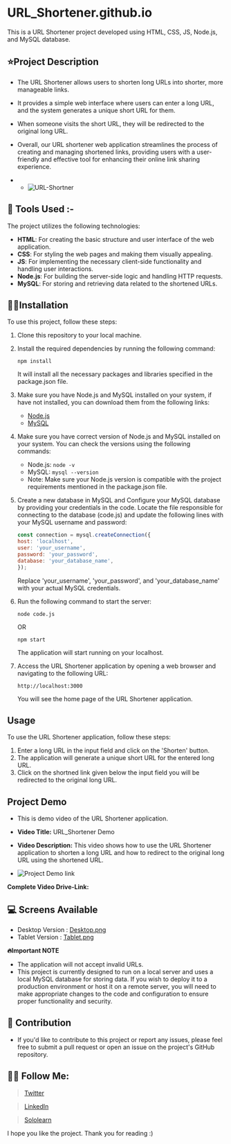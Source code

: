 # URL_Shortener.github.io

This is a URL Shortener project developed using HTML, CSS, JS, Node.js, and MySQL database.

## ⭐Project Description

- The URL Shortener allows users to shorten long URLs into shorter, more manageable links. 
- It provides a simple web interface where users can enter a long URL, and the system generates a unique short URL for them. 
- When someone visits the short URL, they will be redirected to the original long URL.

- Overall, our URL shortener web application streamlines the process of creating and managing shortened links, providing users with a user-friendly and effective tool for enhancing their online link sharing experience.

- - ![URL-Shortner](https://github.com/Hemantk1234/URL_Shortener.github.io/assets/125623888/b7f21c35-7662-437e-93a2-165bae4f84cd)

## 🔨 Tools Used :- 

The project utilizes the following technologies:

- **HTML**: For creating the basic structure and user interface of the web application.
- **CSS**: For styling the web pages and making them visually appealing.
- **JS**: For implementing the necessary client-side functionality and handling user interactions.
- **Node.js**: For building the server-side logic and handling HTTP requests.
- **MySQL**: For storing and retrieving data related to the shortened URLs.

## 👨‍💻Installation

To use this project, follow these steps:

1. Clone this repository to your local machine.
2. Install the required dependencies by running the following command:

   ```shell
   npm install
   ```
   It will install all the necessary packages and libraries specified in the package.json file.
3. Make sure you have Node.js and MySQL installed on your system,
    if have not installed, you can download them from the following links:
    - [Node.js](https://nodejs.org/en/download/)
    - [MySQL](https://dev.mysql.com/downloads/installer/)
4. Make sure you have correct version of Node.js and MySQL installed on your system.
    You can check the versions using the following commands:
    - Node.js: `node -v`
    - MySQL: `mysql --version`
    - Note: Make sure your Node.js version is compatible with the project requirements mentioned in the package.json file.
5. Create a new database in MySQL and Configure your MySQL database by providing your credentials in the code. 
    Locate the file responsible for connecting to the database (code.js) and update the following lines with your MySQL username and password:
    ```js
    const connection = mysql.createConnection({
    host: 'localhost',
    user: 'your_username',
    password: 'your_password',
    database: 'your_database_name',
    });
    ```
    Replace 'your_username', 'your_password', and 'your_database_name' with your actual MySQL credentials.
6. Run the following command to start the server:
    ```shell
    node code.js
    ```
    OR
    ```shell
    npm start
    ```
    The application will start running on your localhost.
7. Access the URL Shortener application by opening a web browser and navigating to the following URL:
    ```shell
    http://localhost:3000
    ```
    You will see the home page of the URL Shortener application.

## Usage

To use the URL Shortener application, follow these steps:

1. Enter a long URL in the input field and click on the 'Shorten' button.
2. The application will generate a unique short URL for the entered long URL.
3. Click on the shortned link given below the input field you will be redirected to the original long URL.

## Project Demo

- This is demo video of the URL Shortener application. 

- **Video Title:** URL_Shortener Demo
- **Video Description:** This video shows how to use the URL Shortener application to shorten a long URL and how to redirect to the original long URL using the shortened URL.
- ![Project Demo link](https://github.com/Hemantk1234/URL_Shortener.github.io/issues/1#issue-1771112778)

**Complete Video Drive-Link:** 

## 💻 Screens Available

- Desktop Version :
    [Desktop.png](https://postimg.cc/V5jQzjnN)
- Tablet Version :
    [Tablet.png](https://postimg.cc/0M7kgh9k)

**🔥Important NOTE**

- The application will not accept invalid URLs.
- This project is currently designed to run on a local server and uses a local MySQL database for storing data. 
  If you wish to deploy it to a production environment or host it on a remote server, you will need to make appropriate changes to the code and configuration to ensure proper functionality and security.

## 🤝 Contribution

- If you'd like to contribute to this project or report any issues, please feel free to submit a pull request or open an issue on the project's   GitHub repository.

## 💁‍♂️ Follow Me:

> [Twitter](https://twitter.com/HemantkEtc116)

> [LinkedIn](https://www.linkedin.com/in/hemant-kumbhalkar-87393b235/)

> [Sololearn](https://www.sololearn.com/profile/24572821)


I hope you like the project. Thank you for reading :)
